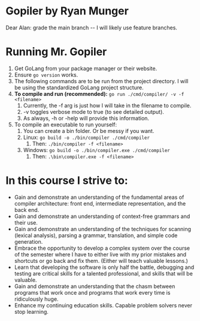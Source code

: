 # Gopiler by Ryan Munger

Dear Alan: grade the main branch -- I will likely use feature branches.


# Running Mr. Gopiler
1. Get GoLang from your package manager or their website.
1. Ensure `go version` works.
1. The following commands are to be run from the project directory. I will be using the standardized GoLang project structure. 
1. **To compile and run (recommended):** `go run ./cmd/compiler/ -v -f <filename>` 
    1. Currently, the -f arg is just how I will take in the filename to compile.
    1. -v toggles verbose mode to true (to see detailed output).
    1. As always, -h or -help will provide this information.
1. To compile an executable to run yourself:
    1. You can create a bin folder. Or be messy if you want.
    1. Linux: `go build -o ./bin/compiler ./cmd/compiler`
        1. Then: `./bin/compiler -f <filename>`
    1. Windows: `go build -o ./bin/compiler.exe ./cmd/compiler`
        1. Then: `.\bin\compiler.exe -f <filename>`

# In this course I strive to:
* Gain and demonstrate an understanding of the fundamental areas of compiler
architecture: front end, intermediate representation, and the back end.
* Gain and demonstrate an understanding of context-free grammars and their use.
* Gain and demonstrate an understanding of the techniques for scanning (lexical
analysis), parsing a grammar, translation, and simple code generation.
* Embrace the opportunity to develop a complex system over the course of the
semester where I have to either live with my prior mistakes and shortcuts or go
back and fix them. (Either will teach valuable lessons.) 
* Learn that developing the software is only half the battle, debugging and testing are
critical skills for a talented professional, and skills that will be valuable. 
* Gain and demonstrate an understanding that the chasm between programs that
work once and programs that work every time is ridiculously huge.
* Enhance my continuing education skills. Capable problem solvers never stop
learning. 
